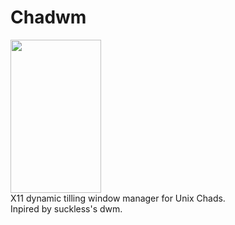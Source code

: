 # Chadwm
<img src="https://media.tenor.com/epNMHGvRyHcAAAAd/gigachad-chad.gif" width="145" height="245">
<br>
X11 dynamic tilling window manager for Unix Chads.<br />
Inpired by suckless's dwm.
